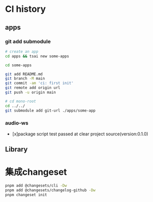 # CI history


## apps

### git add submodule

```bash
# create an app 
cd apps && tsai new some-apps

cd some-apps 

git add README.md
git branch -M main
git commit -am 'ci: first init'
git remote add origin url
git push -u origin main

# cd mono-root
cd ../../
git submodule add git-url ./apps/some-app


```

### audio-ws

- [x]package script test passed at clear project source(version:0.1.0)


## Library 


# 集成changeset

```bash
pnpm add @changesets/cli -Dw
pnpm add @changesets/changelog-github -Dw
pnpm changeset init
```